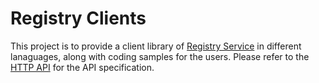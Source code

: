 # Registry Clients

This project is to provide a client library of [Registry Service](https://www.dklab.us/registry-service) in different lanaguages, along with coding samples for the users.
Please refer to the [HTTP API](https://www.dklab.us/registry-service#api) for the API specification.
